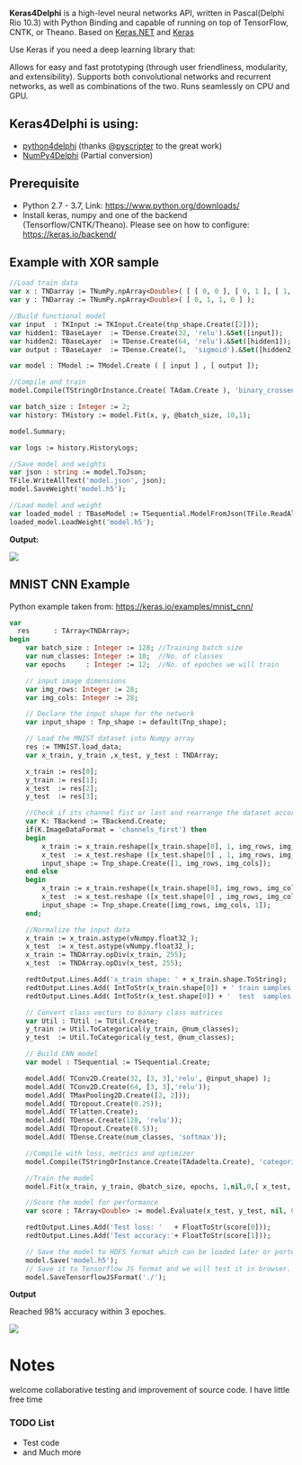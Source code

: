 **Keras4Delphi** is a high-level neural networks API, written in Pascal(Delphi Rio 10.3) with Python Binding and capable of running on top of TensorFlow, CNTK, or Theano. Based on [Keras.NET](https://github.com/SciSharp/Keras.NET) and [Keras](https://github.com/keras-team/keras) 

Use Keras if you need a deep learning library that:

Allows for easy and fast prototyping (through user friendliness, modularity, and extensibility).
Supports both convolutional networks and recurrent networks, as well as combinations of the two.
Runs seamlessly on CPU and GPU.

## Keras4Delphi is using:

* [python4delphi](https://github.com/pyscripter/python4delphi) (thanks [@pyscripter](https://github.com/pyscripter) to the great work)
* [NumPy4Delphi](https://github.com/Pigrecos/Keras4Delphi/tree/master/src/NumPy) (Partial conversion)

## Prerequisite
* Python 2.7 - 3.7, Link: https://www.python.org/downloads/
* Install keras, numpy and one of the backend (Tensorflow/CNTK/Theano). Please see on how to configure: https://keras.io/backend/

## Example with XOR sample

```pascal
//Load train data
var x : TNDarray := TNumPy.npArray<Double>( [ [ 0, 0 ], [ 0, 1 ], [ 1, 0 ], [ 1, 1 ] ] );
var y : TNDarray := TNumPy.npArray<Double>( [ 0, 1, 1, 0 ] );

//Build functional model
var input  : TKInput := TKInput.Create(tnp_shape.Create([2]));
var hidden1: TBaseLayer  := TDense.Create(32, 'relu').&Set([input]);
var hidden2: TBaseLayer  := TDense.Create(64, 'relu').&Set([hidden1]);
var output : TBaseLayer  := TDense.Create(1,  'sigmoid').&Set([hidden2]);

var model : TModel := TModel.Create ( [ input ] , [ output ]);

//Compile and train
model.Compile(TStringOrInstance.Create( TAdam.Create ), 'binary_crossentropy',['accuracy']);

var batch_size : Integer := 2;
var history: THistory := model.Fit(x, y, @batch_size, 10,1);

model.Summary;

var logs := history.HistoryLogs;

//Save model and weights
var json : string := model.ToJson;
TFile.WriteAllText('model.json', json);
model.SaveWeight('model.h5');

//Load model and weight
var loaded_model : TBaseModel := TSequential.ModelFromJson(TFile.ReadAllText('model.json'));
loaded_model.LoadWeight('model.h5');
```

**Output:**

![](https://github.com/Pigrecos/Keras4Delphi/blob/master/Images/xor.jpg)

## MNIST CNN Example

Python example taken from: https://keras.io/examples/mnist_cnn/

```pascal
var
  res      : TArray<TNDArray>;
begin
    var batch_size : Integer := 128; //Training batch size
    var num_classes: Integer := 10;  //No. of classes
    var epochs     : Integer := 12;  //No. of epoches we will train

    // input image dimensions
    var img_rows: Integer := 28;
    var img_cols: Integer := 28;

    // Declare the input shape for the network
    var input_shape : Tnp_shape := default(Tnp_shape);

    // Load the MNIST dataset into Numpy array
    res := TMNIST.load_data;
    var x_train, y_train ,x_test, y_test : TNDArray;

    x_train := res[0];
    y_train := res[1];
    x_test  := res[2];
    y_test  := res[3];

    //Check if its channel fist or last and rearrange the dataset accordingly
    var K: TBackend := TBackend.Create;
    if(K.ImageDataFormat = 'channels_first') then
    begin
        x_train := x_train.reshape([x_train.shape[0], 1, img_rows, img_cols]);
        x_test  := x_test.reshape ([x_test.shape[0] , 1, img_rows, img_cols]);
        input_shape := Tnp_shape.Create([1, img_rows, img_cols]);
    end else
    begin
        x_train := x_train.reshape([x_train.shape[0], img_rows, img_cols, 1]);
        x_test  := x_test.reshape ([x_test.shape[0] , img_rows, img_cols, 1]);
        input_shape := Tnp_shape.Create([img_rows, img_cols, 1]);
    end;

    //Normalize the input data
    x_train := x_train.astype(vNumpy.float32_);
    x_test  := x_test.astype(vNumpy.float32_);
    x_train := TNDArray.opDiv(x_train, 255);
    x_test  := TNDArray.opDiv(x_test, 255);

    redtOutput.Lines.Add('x_train shape: ' + x_train.shape.ToString);
    redtOutput.Lines.Add( IntToStr(x_train.shape[0]) + ' train samples');
    redtOutput.Lines.Add( IntToStr(x_test.shape[0]) + '  test  samples');

    // Convert class vectors to binary class matrices
    var Util : TUtil := TUtil.Create;
    y_train := Util.ToCategorical(y_train, @num_classes);
    y_test  := Util.ToCategorical(y_test, @num_classes);

    // Build CNN model
    var model : TSequential := TSequential.Create;

    model.Add( TConv2D.Create(32, [3, 3],'relu', @input_shape) );
    model.Add( TConv2D.Create(64, [3, 3],'relu'));
    model.Add( TMaxPooling2D.Create([2, 2]));
    model.Add( TDropout.Create(0.25));
    model.Add( TFlatten.Create);
    model.Add( TDense.Create(128, 'relu'));
    model.Add( TDropout.Create(0.5));
    model.Add( TDense.Create(num_classes, 'softmax'));

    //Compile with loss, metrics and optimizer
    model.Compile(TStringOrInstance.Create(TAdadelta.Create), 'categorical_crossentropy', [ 'accuracy' ]);

    //Train the model
    model.Fit(x_train, y_train, @batch_size, epochs, 1,nil,0,[ x_test, y_test ]);

    //Score the model for performance
    var score : TArray<Double> := model.Evaluate(x_test, y_test, nil, 0);

    redtOutput.Lines.Add('Test loss: '   + FloatToStr(score[0]));
    redtOutput.Lines.Add('Test accuracy:'+ FloatToStr(score[1]));

    // Save the model to HDF5 format which can be loaded later or ported to other application
    model.Save('model.h5');
    // Save it to Tensorflow JS format and we will test it in browser.
    model.SaveTensorflowJSFormat('./');
```

**Output**

Reached 98% accuracy within 3 epoches.

![](https://github.com/Pigrecos/Keras4Delphi/blob/master/Images/MNIST.jpg)

# Notes
   welcome collaborative testing and improvement of source code. I have little free time
   
### TODO List ###
* Test code
* and Much more   
